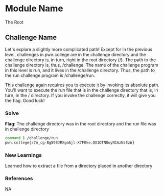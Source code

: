 # Module Name 
The Root

## Challenge Name
Let's explore a slightly more complicated path! Except for in the previous level, challenges in pwn.college are in the challenge directory and the challenge directory is, in turn, right in the root directory (/). The path to the challenge directory is, thus, /challenge. The name of the challenge program in this level is run, and it lives in the /challenge directory. Thus, the path to the run challenge program is /challenge/run.

This challenge again requires you to execute it by invoking its absolute path. You'll want to execute the run file that is in the challenge directory that is, in turn, in the / directory. If you invoke the challenge correctly, it will give you the flag. Good luck!

### Solve
**Flag:** 
The challenge directory was in the root directory and the run file was in challenge directory
```bash
command 1 /challenge/run
pwn.college{s7n_cg-Bg598JRXgmAjl-X7F0ke.QX1QTN0wyN1AzNzEzW}
```

### New Learnings
Learned how to extract a file from a directory placed in another directory
### References 
NA